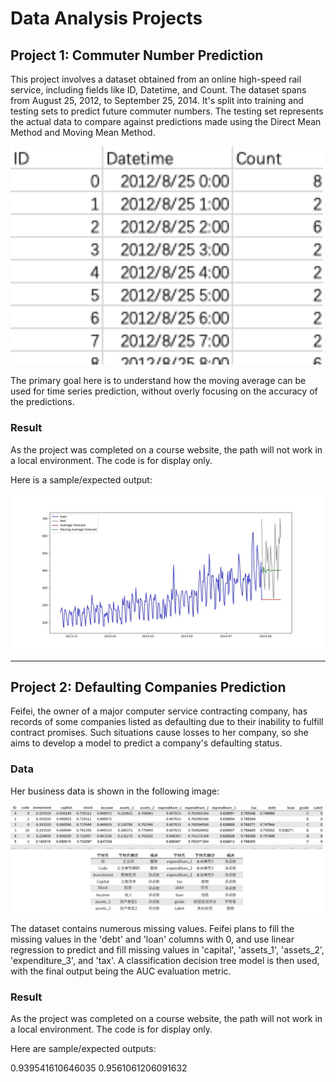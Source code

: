 # Data Analysis Projects

## Project 1: Commuter Number Prediction

This project involves a dataset obtained from an online high-speed rail service, including fields like ID, Datetime, and Count. The dataset spans from August 25, 2012, to September 25, 2014. It's split into training and testing sets to predict future commuter numbers. The testing set represents the actual data to compare against predictions made using the Direct Mean Method and Moving Mean Method.

<img src="Element/da_p_1.png" width="500"/>

The primary goal here is to understand how the moving average can be used for time series prediction, without overly focusing on the accuracy of the predictions.

### Result

As the project was completed on a course website, the path will not work in a local environment. The code is for display only.

Here is a sample/expected output: 

<img src="Element/figure_1.jpg" width="500"/>

---

## Project 2: Defaulting Companies Prediction

Feifei, the owner of a major computer service contracting company, has records of some companies listed as defaulting due to their inability to fulfill contract promises. Such situations cause losses to her company, so she aims to develop a model to predict a company's defaulting status.

### Data

Her business data is shown in the following image:

<img src="Element/da_p_2.png" width="500"/>

The dataset contains numerous missing values. Feifei plans to fill the missing values in the 'debt' and 'loan' columns with 0, and use linear regression to predict and fill missing values in 'capital', 'assets_1', 'assets_2', 'expenditure_3', and 'tax'. A classification decision tree model is then used, with the final output being the AUC evaluation metric.

### Result

As the project was completed on a course website, the path will not work in a local environment. The code is for display only.

Here are sample/expected outputs: 

0.939541610646035
0.9561061206091632
